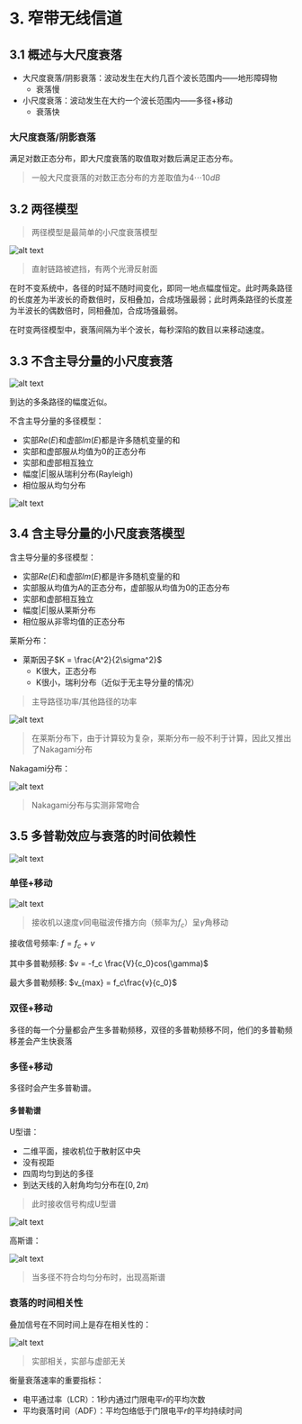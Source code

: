 # 3. 窄带无线信道

## 3.1 概述与大尺度衰落

- 大尺度衰落/阴影衰落：波动发生在大约几百个波长范围内——地形障碍物
  - 衰落慢
- 小尺度衰落：波动发生在大约一个波长范围内——多径+移动
  - 衰落快

### 大尺度衰落/阴影衰落

满足对数正态分布，即大尺度衰落的取值取对数后满足正态分布。

> 一般大尺度衰落的对数正态分布的方差取值为$4\cdots 10 dB$

## 3.2 两径模型

> 两径模型是最简单的小尺度衰落模型

![alt text](assets/3.窄带无线信道/image.png)

> 直射链路被遮挡，有两个光滑反射面

在时不变系统中，各径的时延不随时间变化，即同一地点幅度恒定。此时两条路径的长度差为半波长的奇数倍时，反相叠加，合成场强最弱；此时两条路径的长度差为半波长的偶数倍时，同相叠加，合成场强最弱。

在时变两径模型中，衰落间隔为半个波长，每秒深陷的数目以来移动速度。

## 3.3 不含主导分量的小尺度衰落

![alt text](assets/3.窄带无线信道/image-1.png)

到达的多条路径的幅度近似。

不含主导分量的多径模型：

- 实部$Re(E)$和虚部$lm(E)$都是许多随机变量的和
- 实部和虚部服从均值为0的正态分布
- 实部和虚部相互独立
- 幅度$|E|$服从瑞利分布(Rayleigh)
- 相位服从均匀分布

![alt text](assets/3.窄带无线信道/image-2.png)

## 3.4 含主导分量的小尺度衰落模型

含主导分量的多径模型：

- 实部$Re(E)$和虚部$lm(E)$都是许多随机变量的和
- 实部服从均值为A的正态分布，虚部服从均值为0的正态分布
- 实部和虚部相互独立
- 幅度$|E|$服从莱斯分布
- 相位服从非零均值的正态分布

莱斯分布：

- 莱斯因子$K = \frac{A^2}{2\sigma^2}$
  - K很大，正态分布
  - K很小，瑞利分布（近似于无主导分量的情况）

> 主导路径功率/其他路径的功率

![alt text](assets/3.窄带无线信道/image-3.png)

> 在莱斯分布下，由于计算较为复杂，莱斯分布一般不利于计算，因此又推出了Nakagami分布

Nakagami分布：

![alt text](assets/3.窄带无线信道/image-4.png)

> Nakagami分布与实测非常吻合

## 3.5 多普勒效应与衰落的时间依赖性

![alt text](assets/3.窄带无线信道/image-5.png)

### 单径+移动

![alt text](assets/3.窄带无线信道/image-6.png)

> 接收机以速度$v$同电磁波传播方向（频率为$f_c$）呈$\gamma$角移动

接收信号频率: $f = f_c + v$

其中多普勒频移: $v = -f_c \frac{V}{c_0}cos(\gamma)$

最大多普勒频移: $v_{max} = f_c\frac{v}{c_0}$

### 双径+移动

多径的每一个分量都会产生多普勒频移，双径的多普勒频移不同，他们的多普勒频移差会产生快衰落

### 多径+移动

多径时会产生多普勒谱。

#### 多普勒谱

U型谱：

- 二维平面，接收机位于散射区中央
- 没有视距
- 四周均匀到达的多径
- 到达天线的入射角均匀分布在$[0,2\pi)$

> 此时接收信号构成U型谱

![alt text](assets/3.窄带无线信道/image-7.png)

高斯谱：

![alt text](assets/3.窄带无线信道/image-8.png)

> 当多径不符合均匀分布时，出现高斯谱

### 衰落的时间相关性

叠加信号在不同时间上是存在相关性的：

![alt text](assets/3.窄带无线信道/image-9.png)

> 实部相关，实部与虚部无关

衡量衰落速率的重要指标：

- 电平通过率（LCR）：1秒内通过门限电平$r$的平均次数
- 平均衰落时间（ADF）：平均包络低于门限电平$r$的平均持续时间


